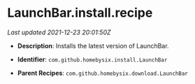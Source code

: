 # LaunchBar.install.recipe

_Last updated 2021-12-23 20:01:50Z_

- **Description**: Installs the latest version of LaunchBar.

- **Identifier**: `com.github.homebysix.install.LaunchBar`

- **Parent Recipes**: `com.github.homebysix.download.LaunchBar`
